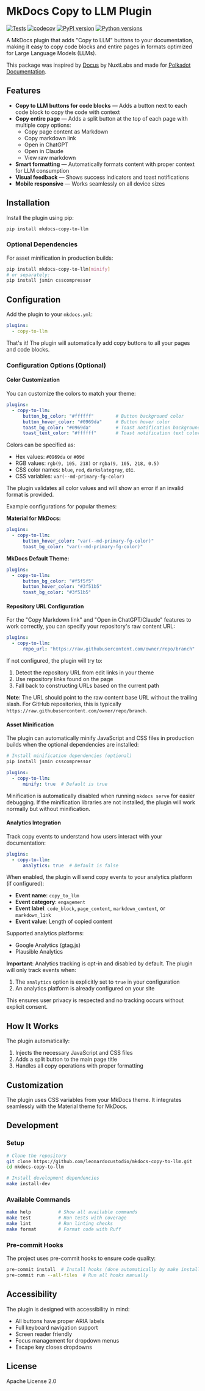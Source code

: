 # MkDocs Copy to LLM Plugin

[![Tests](https://github.com/leonardocustodio/mkdocs-copy-to-llm/actions/workflows/tests.yml/badge.svg)](https://github.com/leonardocustodio/mkdocs-copy-to-llm/actions/workflows/tests.yml)
[![codecov](https://codecov.io/gh/leonardocustodio/mkdocs-copy-to-llm/branch/main/graph/badge.svg)](https://codecov.io/gh/leonardocustodio/mkdocs-copy-to-llm)
[![PyPI version](https://badge.fury.io/py/mkdocs-copy-to-llm.svg)](https://badge.fury.io/py/mkdocs-copy-to-llm)
[![Python versions](https://img.shields.io/badge/python-3.9%20%7C%203.10%20%7C%203.11%20%7C%203.12%20%7C%203.13-blue)](https://pypi.org/project/mkdocs-copy-to-llm/)

A MkDocs plugin that adds "Copy to LLM" buttons to your documentation, making it easy to copy code blocks and entire pages in formats optimized for Large Language Models (LLMs).

This package was inspired by [Docus](https://github.com/nuxtlabs/docus) by NuxtLabs and made for [Polkadot Documentation](https://docs.polkadot.com).

## Features

- **Copy to LLM buttons for code blocks** — Adds a button next to each code block to copy the code with context
- **Copy entire page** — Adds a split button at the top of each page with multiple copy options:
  - Copy page content as Markdown
  - Copy markdown link
  - Open in ChatGPT
  - Open in Claude
  - View raw markdown
- **Smart formatting** — Automatically formats content with proper context for LLM consumption
- **Visual feedback** — Shows success indicators and toast notifications
- **Mobile responsive** — Works seamlessly on all device sizes

## Installation

Install the plugin using pip:

```bash
pip install mkdocs-copy-to-llm
```

### Optional Dependencies

For asset minification in production builds:

```bash
pip install mkdocs-copy-to-llm[minify]
# or separately:
pip install jsmin csscompressor
```

## Configuration

Add the plugin to your `mkdocs.yml`:

```yaml
plugins:
  - copy-to-llm
```

That's it! The plugin will automatically add copy buttons to all your pages and code blocks.

### Configuration Options (Optional)

#### Color Customization

You can customize the colors to match your theme:

```yaml
plugins:
  - copy-to-llm:
      button_bg_color: "#ffffff"        # Button background color
      button_hover_color: "#0969da"     # Button hover color
      toast_bg_color: "#0969da"         # Toast notification background
      toast_text_color: "#ffffff"       # Toast notification text color
```

Colors can be specified as:
- Hex values: `#0969da` or `#09d`
- RGB values: `rgb(9, 105, 218)` or `rgba(9, 105, 218, 0.5)`
- CSS color names: `blue`, `red`, `darkslategray`, etc.
- CSS variables: `var(--md-primary-fg-color)`

The plugin validates all color values and will show an error if an invalid format is provided.

Example configurations for popular themes:

**Material for MkDocs:**
```yaml
plugins:
  - copy-to-llm:
      button_hover_color: "var(--md-primary-fg-color)"
      toast_bg_color: "var(--md-primary-fg-color)"
```

**MkDocs Default Theme:**
```yaml
plugins:
  - copy-to-llm:
      button_bg_color: "#f5f5f5"
      button_hover_color: "#3f51b5"
      toast_bg_color: "#3f51b5"
```

#### Repository URL Configuration

For the "Copy Markdown link" and "Open in ChatGPT/Claude" features to work correctly, you can specify your repository's raw content URL:

```yaml
plugins:
  - copy-to-llm:
      repo_url: "https://raw.githubusercontent.com/owner/repo/branch"
```

If not configured, the plugin will try to:
1. Detect the repository URL from edit links in your theme
2. Use repository links found on the page
3. Fall back to constructing URLs based on the current path

**Note**: The URL should point to the raw content base URL without the trailing slash. For GitHub repositories, this is typically `https://raw.githubusercontent.com/owner/repo/branch`.

#### Asset Minification

The plugin can automatically minify JavaScript and CSS files in production builds when the optional dependencies are installed:

```bash
# Install minification dependencies (optional)
pip install jsmin csscompressor
```

```yaml
plugins:
  - copy-to-llm:
      minify: true  # Default is true
```

Minification is automatically disabled when running `mkdocs serve` for easier debugging. If the minification libraries are not installed, the plugin will work normally but without minification.

#### Analytics Integration

Track copy events to understand how users interact with your documentation:

```yaml
plugins:
  - copy-to-llm:
      analytics: true  # Default is false
```

When enabled, the plugin will send copy events to your analytics platform (if configured):
- **Event name**: `copy_to_llm`
- **Event category**: `engagement`
- **Event label**: `code_block`, `page_content`, `markdown_content`, or `markdown_link`
- **Event value**: Length of copied content

Supported analytics platforms:
- Google Analytics (gtag.js)
- Plausible Analytics

**Important**: Analytics tracking is opt-in and disabled by default. The plugin will only track events when:
1. The `analytics` option is explicitly set to `true` in your configuration
2. An analytics platform is already configured on your site

This ensures user privacy is respected and no tracking occurs without explicit consent.

## How It Works

The plugin automatically:
1. Injects the necessary JavaScript and CSS files
2. Adds a split button to the main page title
3. Handles all copy operations with proper formatting

## Customization

The plugin uses CSS variables from your MkDocs theme. It integrates seamlessly with the Material theme for MkDocs.

## Development

### Setup

```bash
# Clone the repository
git clone https://github.com/leonardocustodio/mkdocs-copy-to-llm.git
cd mkdocs-copy-to-llm

# Install development dependencies
make install-dev
```

### Available Commands

```bash
make help          # Show all available commands
make test          # Run tests with coverage
make lint          # Run linting checks
make format        # Format code with Ruff
```

### Pre-commit Hooks

The project uses pre-commit hooks to ensure code quality:

```bash
pre-commit install  # Install hooks (done automatically by make install-dev)
pre-commit run --all-files  # Run all hooks manually
```

## Accessibility

The plugin is designed with accessibility in mind:

- All buttons have proper ARIA labels
- Full keyboard navigation support
- Screen reader friendly
- Focus management for dropdown menus
- Escape key closes dropdowns

## License

Apache License 2.0
